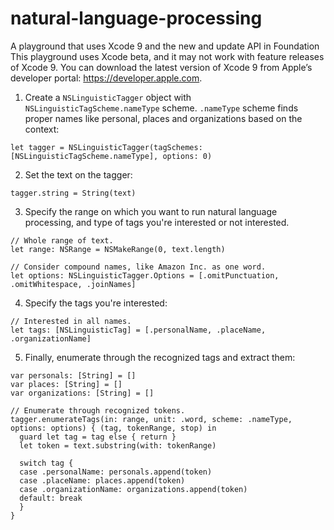 # natural-language-processing
A playground that uses Xcode 9 and the new and update API in Foundation This playground uses Xcode beta, and it may not work with feature releases of Xcode 9. You can download the latest version of Xcode 9 from Apple’s developer portal: https://developer.apple.com.

1. Create a `NSLinguisticTagger` object with `NSLinguisticTagScheme.nameType` scheme.
`.nameType` scheme finds proper names like personal, places and organizations based on the context:

```
let tagger = NSLinguisticTagger(tagSchemes: [NSLinguisticTagScheme.nameType], options: 0)
```

2. Set the text on the tagger: 

```
tagger.string = String(text)
```

3. Specify the range on which you want to run natural language processing, and type of tags you're interested or not interested.

```
// Whole range of text.
let range: NSRange = NSMakeRange(0, text.length)

// Consider compound names, like Amazon Inc. as one word.
let options: NSLinguisticTagger.Options = [.omitPunctuation, .omitWhitespace, .joinNames]
```

4. Specify the tags you're interested:

```
// Interested in all names.
let tags: [NSLinguisticTag] = [.personalName, .placeName, .organizationName]
```

5. Finally, enumerate through the recognized tags and extract them:

```
var personals: [String] = []
var places: [String] = []
var organizations: [String] = []

// Enumerate through recognized tokens.
tagger.enumerateTags(in: range, unit: .word, scheme: .nameType, options: options) { (tag, tokenRange, stop) in
  guard let tag = tag else { return }
  let token = text.substring(with: tokenRange)
  
  switch tag {
  case .personalName: personals.append(token)
  case .placeName: places.append(token)
  case .organizationName: organizations.append(token)
  default: break
  }
}
```
